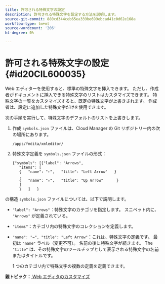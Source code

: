 ```yaml
---
title: 許可される特殊文字の設定
description: 許可される特殊文字を設定する方法を説明します。
source-git-commit: 880cd344ceb65ea339be699ebcad41c0d62e168a
workflow-type: tm+mt
source-wordcount: '206'
ht-degree: 0%

---
```


# 許可される特殊文字の設定 {#id20CIL600035}

Web エディターを使用すると、標準の特殊文字を挿入できます。 ただし、作成者がドキュメントに挿入できる特殊文字のリストはカスタマイズできます。 特殊文字の一覧をカスタマイズすると、既定の特殊文字が上書きされます。 作成者は、設定に追加した特殊文字だけを使用できます。

次の手順を実行して、特殊文字のデフォルトのリストを上書きします。

1. 作成 `symbols.json` ファイルは、Cloud Manager の Git リポジトリー内の次の場所にあります。

   ```
   /apps/fmdita/xmleditor/
   ```

1. 特殊文字定義を `symbols.json` ファイルの形式：

   ```
   {"symbols": [{"label": "Arrows",
      "items": [
      {   "name": "←",   "title": "Left Arrow"   } 
      ,   
      {   "name": "↑",   "title": "Up Arrow"      } 
      ]   
      }   ]   }
   ```


の構造 `symbols.json` ファイルについては、以下で説明します。

- `"label": "Arrows"`：特殊文字のカテゴリを指定します。 スニペット内に、 `"Arrows"` が定義されている。
- `"items"`：カテゴリ内の特殊文字のコレクションを定義します。
- `"name": "←", "title": "Left Arrow"`：これは、特殊文字の定義です。 最初は `"name"` ラベル（変更不可）。 名前の後に特殊文字が続きます。 The `"title"` は、その特殊文字のツールチップとして表示される特殊文字の名前またはタイトルです。

  1 つのカテゴリ内で特殊文字の複数の定義を定義できます。


**親トピック：**[ Web エディタのカスタマイズ](conf-web-editor.md)
